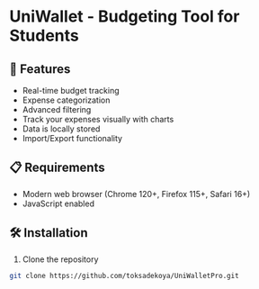 # UniWallet - Budgeting Tool for Students

## 🚀 Features
- Real-time budget tracking
- Expense categorization
- Advanced filtering
- Track your expenses visually with charts
- Data is locally stored
- Import/Export functionality

## 📋 Requirements
- Modern web browser (Chrome 120+, Firefox 115+, Safari 16+)
- JavaScript enabled

## 🛠️ Installation
1. Clone the repository
```bash
git clone https://github.com/toksadekoya/UniWalletPro.git

